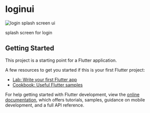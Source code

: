 # loginui
![login splash screen ui](https://github.com/mik284/login_splashscreen/assets/65639270/b407de28-0519-4c5e-8095-1ad1da5a54be)

splash screen for login

## Getting Started

This project is a starting point for a Flutter application.

A few resources to get you started if this is your first Flutter project:

- [Lab: Write your first Flutter app](https://docs.flutter.dev/get-started/codelab)
- [Cookbook: Useful Flutter samples](https://docs.flutter.dev/cookbook)

For help getting started with Flutter development, view the
[online documentation](https://docs.flutter.dev/), which offers tutorials,
samples, guidance on mobile development, and a full API reference.
